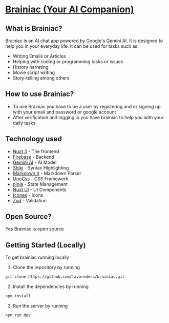 # [Brainiac (Your AI Companion)](https://brainiacai.vercel.app/)

## What is Brainiac?

Brainiac is an AI chat app powered by Google's Gemini AI. It is designed to help you in your everyday life. It can be used for tasks such as:

- Writing Emails or Articles
- Helping with coding or programming tasks or issues
- History narrating
- Movie script writing
- Story-telling among others

## How to use Brainiac?

- To use Brainiac you have to be a user by registering and or signing up with your email and password or google account
- After verification and logging in you have brainiac to help you with your daily tasks

## Technology used

- [Nuxt 3](https://nuxt.com/) - The frontend
- [Firebase](https://firebase.google.com/) - Backend
- [Gemini AI](https://ai.google.dev/gemini-api/docs/models/gemini) - AI Model
- [Shiki](https://shiki.style/) - Syntax Highlighting
- [Markdown It](https://github.com/markdown-it/markdown-it) - Markdown Parser
- [UnoCss](https://unocss.dev/) - CSS Framework
- [pinia](https://pinia.vuejs.org/) - State Management
- [Nuxt UI](https://ui.nuxt.com/) - UI Components
- [Icones](https://icones.js.org/collection/all) - Icons
- [Zod](https://zod.dev/) - Validation

## Open Source?

Yes Brainiac is open source

## Getting Started (Locally)

To get brainiac running locally

1. Clone the repository by running

```bash
git clone https://github.com/favorodera/brainiac.git
```

2. Install the dependencies by running

```bash
npm install
```

3. Run the server by running

```bash
npm run dev
```
